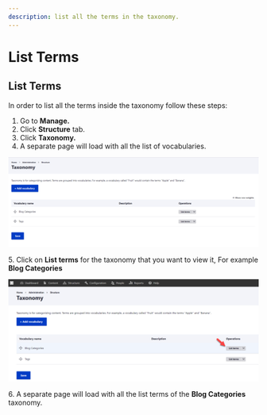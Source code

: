 ```yaml
---
description: list all the terms in the taxonomy.
---
```


# List Terms

## List Terms

In order to list all the terms inside the taxonomy follow these steps:&#x20;

1. Go to **Manage.**
2. Click **Structure** tab.
3. Click **Taxonomy.**
4. A separate page will load with all the list of vocabularies.

![All the taxonomies](<../../../.gitbook/assets/image (14).png>)

5\. Click on **List terms** for the taxonomy that you want to view it, For example **Blog Categories**

![List Terms of Blog Categories Taxonomy](<../../../.gitbook/assets/image (27).png>)

6\. A separate page will load with all the list terms of the **Blog Categories** taxonomy.
